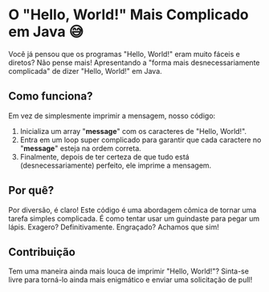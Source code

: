 # O "Hello, World!" Mais Complicado em Java 😅

Você já pensou que os programas "Hello, World!" eram muito fáceis e diretos? Não pense mais! Apresentando a "forma mais desnecessariamente complicada" de dizer "Hello, World!" em Java.

## Como funciona?

Em vez de simplesmente imprimir a mensagem, nosso código:

1. Inicializa um array "**message**" com os caracteres de "Hello, World!".
2. Entra em um loop super complicado para garantir que cada caractere no "**message**" esteja na ordem correta.
3. Finalmente, depois de ter certeza de que tudo está (desnecessariamente) perfeito, ele imprime a mensagem.

## Por quê?

Por diversão, é claro! Este código é uma abordagem cômica de tornar uma tarefa simples complicada. É como tentar usar um guindaste para pegar um lápis. Exagero? Definitivamente. Engraçado? Achamos que sim!

## Contribuição

Tem uma maneira ainda mais louca de imprimir "Hello, World!"? Sinta-se livre para torná-lo ainda mais enigmático e enviar uma solicitação de pull!
